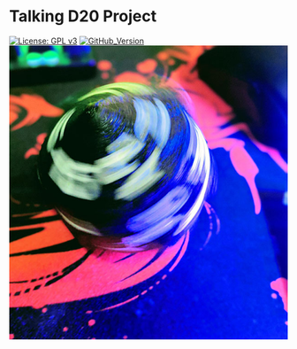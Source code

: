 # Talking D20 Project

[![License: GPL v3](https://img.shields.io/badge/License-GPLv3-blue.svg)](https://www.gnu.org/licenses/gpl-3.0)
[![GitHub_Version](https://img.shields.io/badge/release-v1.0-blue)](https://github.com/ret2binsh/talkingd20/releases/latest)
![D20](./assets/D20_Spin.jpg)
